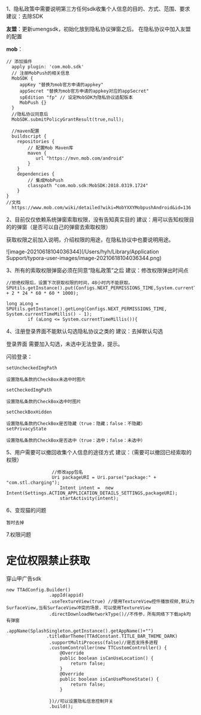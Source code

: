 1、隐私政策中需要说明第三方任何sdk收集个人信息的目的、方式、范围、要求
 建议：去除SDK

 **友盟**：更新umengsdk，初始化放到隐私协议弹窗之后。 在隐私协议中加入友盟的配置

**mob**：

```
// 添加插件
  apply plugin: 'com.mob.sdk'
  // 注册MobPush的相关信息
  MobSDK {
     appKey "替换为mob官方申请的appkey"
     appSecret "替换为mob官方申请的appkey对应的appSecret"
     spEdition "fp" // 设定MobSDK为隐私协议适配版本
     MobPush {}
  }
  //隐私协议同意后
  MobSDK.submitPolicyGrantResult(true,null);
  
  //maven配置
  buildscript {
    repositories {
        // 配置Mob Maven库
        maven {
           url "https://mvn.mob.com/android"
        }
    }
    dependencies {
        // 集成MobPush
        classpath "com.mob.sdk:MobSDK:2018.0319.1724"
    }
}
//文档
  https://www.mob.com/wiki/detailed?wiki=MobYXXYMobpushAndroid&id=136
```



2、目前仅仅依赖系统弹窗索取权限，没有告知真实目的
 建议：用可以告知权限目的的弹窗（是否可以自己的弹窗去索取权限）

 获取权限之前加入说明，介绍权限的用途，在隐私协议中也要说明用途。

![image-20210618104036344](/Users/hyh/Library/Application Support/typora-user-images/image-20210618104036344.png)



3、所有的索取权限弹窗必须在同意“隐私政策”之后
 建议：修改权限弹出时间点

```
//拒绝权限后，设置下次获取权限的时间，48小时内不能获取。
SPUtils.getInstance().put(Configs.NEXT_PERMISSIONS_TIME,System.currentTimeMillis() + 2 * 24 * 60 * 60 * 1000);

long aLong = SPUtils.getInstance().getLong(Configs.NEXT_PERMISSIONS_TIME, System.currentTimeMillis() - 1);
        if (aLong <= System.currentTimeMillis()){

```

4、注册登录界面不能默认勾选隐私协议之类的
 建议：去掉默认勾选

登录界面 需要加入勾选，未选中无法登录，提示。

闪验登录：

```
setUncheckedImgPath 

设置隐私条款的CheckBox未选中时图片

setCheckedImgPath

设置隐私条款的CheckBox选中时图片

setCheckBoxHidden

设置隐私条款的CheckBox是否隐藏（true：隐藏；false：不隐藏）
setPrivacyState

设置隐私条款的CheckBox是否选中（true：选中；false：未选中）
```

5、用户需要可以撤回收集个人信息的途径方式
 建议：（需要可以撤回已经索取的权限）

```
                 //修改app包名
                 Uri packageURI = Uri.parse("package:" + "com.stl.charging");
                    Intent intent =  new Intent(Settings.ACTION_APPLICATION_DETAILS_SETTINGS,packageURI);
                    startActivity(intent);
```

6、变现猫的问题

```
暂时去掉
```

7.权限问题

# **定位权限禁止获取**

穿山甲广告sdk

```
new TTAdConfig.Builder()
                .appId(appid)
                .useTextureView(true) //使用TextureView控件播放视频,默认为SurfaceView,当有SurfaceView冲突的场景，可以使用TextureView
                .directDownloadNetworkType()//不传参，所有网络下下载apk均有弹窗
                .appName(SplashSingleton.getInstance().getAppName()+"")
               .titleBarTheme(TTAdConstant.TITLE_BAR_THEME_DARK)
                .supportMultiProcess(false)//是否支持多进程
                .customController(new TTCustomController() {
                    @Override
                    public boolean isCanUseLocation() {
                        return false;
                    }
                    @Override
                    public boolean isCanUsePhoneState() {
                        return false;
                    }

                })//可以设置隐私信息控制开关
                .build();
```

